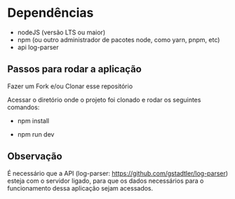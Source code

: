 # Dependências

- nodeJS (versão LTS ou maior)
- npm (ou outro administrador de pacotes node, como yarn, pnpm, etc)
- api log-parser

## Passos para rodar a aplicação

Fazer um Fork e/ou Clonar esse repositório

Acessar o diretório onde o projeto foi clonado e rodar os seguintes comandos:

- npm install

- npm run dev

## Observação

É necessário que a API (log-parser: https://github.com/gstadtler/log-parser) esteja com o servidor ligado,
para que os dados necessários para o funcionamento dessa aplicação sejam acessados.
